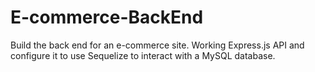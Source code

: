 # E-commerce-BackEnd
Build the back end for an e-commerce site. Working Express.js API and configure it to use Sequelize to interact with a MySQL database.
